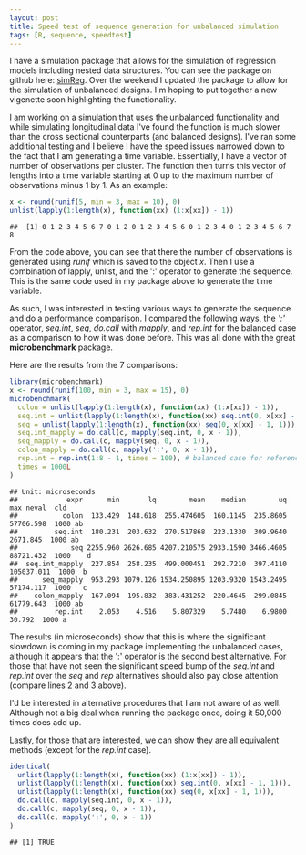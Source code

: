 ```yaml
---
layout: post
title: Speed test of sequence generation for unbalanced simulation
tags: [R, sequence, speedtest]
---
```





I have a simulation package that allows for the simulation of regression models including nested data structures. You can see the package on github here: [simReg](https://github.com/lebebr01/simReg). Over the weekend I updated the package to allow for the simulation of unbalanced designs. I'm hoping to put together a new vigenette soon highlighting the functionality. 

I am working on a simulation that uses the unbalanced functionality and while simulating longitudinal data I've found the function is much slower than the cross sectional counterparts (and balanced designs). I've ran some additional testing and I believe I have the speed issues narrowed down to the fact that I am generating a time variable. Essentially, I have a vector of number of observations per cluster. The function then turns this vector of lengths into a time variable starting at 0 up to the maximum number of observations minus 1 by 1. As an example:


```r
x <- round(runif(5, min = 3, max = 10), 0)
unlist(lapply(1:length(x), function(xx) (1:x[xx]) - 1))
```

```
##  [1] 0 1 2 3 4 5 6 7 0 1 2 0 1 2 3 4 5 6 0 1 2 3 4 0 1 2 3 4 5 6 7 8
```

From the code above, you can see that there the number of observations is generated using *runif* which is saved to the object *x*. Then I use a combination of lapply, unlist, and the ':' operator to generate the sequence. This is the same code used in my package above to generate the time variable. 

As such, I was interested in testing various ways to generate the sequence and do a performance comparison. I compared the following ways, the *':'* operator, *seq.int*, *seq*, *do.call* with *mapply*, and *rep.int* for the balanced case as a comparison to how it was done before. This was all done with the great **microbenchmark** package.

Here are the results from the 7 comparisons:


```r
library(microbenchmark)
x <- round(runif(100, min = 3, max = 15), 0)
microbenchmark(
  colon = unlist(lapply(1:length(x), function(xx) (1:x[xx]) - 1)),
  seq.int = unlist(lapply(1:length(x), function(xx) seq.int(0, x[xx] - 1, 1))),
  seq = unlist(lapply(1:length(x), function(xx) seq(0, x[xx] - 1, 1))),
  seq.int_mapply = do.call(c, mapply(seq.int, 0, x - 1)),
  seq_mapply = do.call(c, mapply(seq, 0, x - 1)),
  colon_mapply = do.call(c, mapply(':', 0, x - 1)),
  rep.int = rep.int(1:8 - 1, times = 100), # balanced case for reference.
  times = 1000L
)
```

```
## Unit: microseconds
##            expr      min       lq        mean    median        uq        max neval  cld
##           colon  133.429  148.618  255.474605  160.1145  235.8605  57706.598  1000 ab  
##         seq.int  180.231  203.632  270.517868  223.1330  309.9640   2671.845  1000 ab  
##             seq 2255.960 2626.685 4207.210575 2933.1590 3466.4605  88721.432  1000    d
##  seq.int_mapply  227.854  258.235  499.000451  292.7210  397.4110 105037.011  1000  b  
##      seq_mapply  953.293 1079.126 1534.250895 1203.9320 1543.2495  57174.117  1000   c 
##    colon_mapply  167.094  195.832  383.431252  220.4645  299.0845  61779.643  1000 ab  
##         rep.int    2.053    4.516    5.807329    5.7480    6.9800     30.792  1000 a
```

The results (in microseconds) show that this is where the significant slowdown is coming in my package implementing the unbalanced cases, although it appears that the ':' operator is the second best alternative. For those that have not seen the significant speed bump of the *seq.int* and *rep.int* over the *seq* and *rep* alternatives should also pay close attention (compare lines 2 and 3 above). 

I'd be interested in alternative procedures that I am not aware of as well. Although not a big deal when running the package once, doing it 50,000 times does add up.

Lastly, for those that are interested, we can show they are all equivalent methods (except for the *rep.int* case).


```r
identical(
  unlist(lapply(1:length(x), function(xx) (1:x[xx]) - 1)),
  unlist(lapply(1:length(x), function(xx) seq.int(0, x[xx] - 1, 1))),
  unlist(lapply(1:length(x), function(xx) seq(0, x[xx] - 1, 1))),
  do.call(c, mapply(seq.int, 0, x - 1)),
  do.call(c, mapply(seq, 0, x - 1)),
  do.call(c, mapply(':', 0, x - 1))
)
```

```
## [1] TRUE
```



